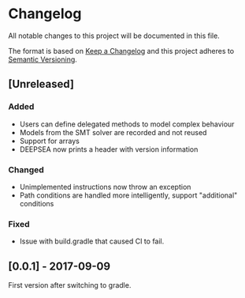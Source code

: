 # Changelog
All notable changes to this project will be documented in this file.

The format is based on [Keep a Changelog](http://keepachangelog.com/en/1.0.0/)
and this project adheres to [Semantic Versioning](http://semver.org/spec/v2.0.0.html).

## [Unreleased]

### Added
- Users can define delegated methods to model complex behaviour
- Models from the SMT solver are recorded and not reused
- Support for arrays
- DEEPSEA now prints a header with version information

### Changed
- Unimplemented instructions now throw an exception
- Path conditions are handled more intelligently, support "additional" conditions

### Fixed
- Issue with build.gradle that caused CI to fail.

## [0.0.1] - 2017-09-09

First version after switching to gradle.
